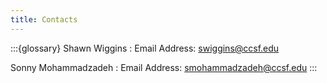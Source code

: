 ```yaml
---
title: Contacts
---
```


:::{glossary}
Shawn Wiggins
: Email Address: swiggins@ccsf.edu

Sonny Mohammadzadeh
: Email Address: smohammadzadeh@ccsf.edu
:::